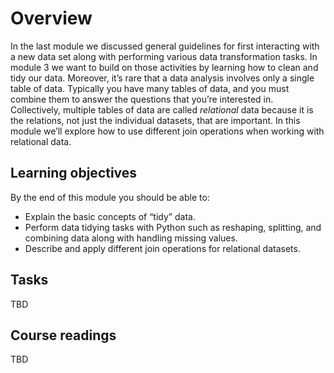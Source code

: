 # Overview

In the last module we discussed general guidelines for first interacting with a new data set along with performing various data transformation tasks. In module 3 we want to build on those activities by learning how to clean and tidy our data. Moreover, it’s rare that a data analysis involves only a single table of data. Typically you have many tables of data, and you must combine them to answer the questions that you’re interested in. Collectively, multiple tables of data are called *relational* data because it is the relations, not just the individual datasets, that are important. In this module we’ll explore how to use different join operations when working with relational data.

## Learning objectives

By the end of this module you should be able to:

- Explain the basic concepts of “tidy” data.
- Perform data tidying tasks with Python such as reshaping, splitting, and combining data along with handling missing values.
- Describe and apply different join operations for relational datasets.

## Tasks

TBD

## Course readings

TBD
